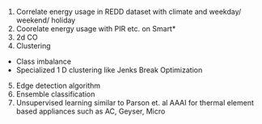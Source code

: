 1. Correlate energy usage in REDD dataset with climate and weekday/ weekend/ holiday
2. Coorelate energy usage with PIR etc. on Smart*
3. 2d CO 
4. Clustering
* Class imbalance
* Specialized 1 D clustering like Jenks Break Optimization
5. Edge detection algorithm
6. Ensemble classification
7. Unsupervised learning similar to Parson et. al AAAI for thermal element based 
appliances such as AC, Geyser, Micro

